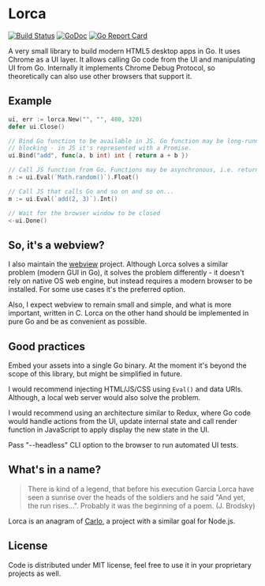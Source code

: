 # Lorca

[![Build Status](https://travis-ci.org/zserge/lorca.svg?branch=master)](https://travis-ci.org/zserge/lorca)
[![GoDoc](https://godoc.org/github.com/zserge/lorca?status.svg)](https://godoc.org/github.com/zserge/lorca)
[![Go Report Card](https://goreportcard.com/badge/github.com/zserge/lorca)](https://goreportcard.com/report/github.com/zserge/lorca)

A very small library to build modern HTML5 desktop apps in Go. It uses Chrome
as a UI layer. It allows calling Go code from the UI and manipulating UI from
Go. Internally it implements Chrome Debug Protocol, so theoretically can also
use other browsers that support it.

## Example

```go
ui, err := lorca.New("", "", 480, 320)
defer ui.Close()

// Bind Go function to be available in JS. Go function may be long-running and
// blocking - in JS it's represented with a Promise.
ui.Bind("add", func(a, b int) int { return a + b })

// Call JS function from Go. Functions may be asynchronous, i.e. return promises
n := ui.Eval(`Math.random()`).Float()

// Call JS that calls Go and so on and so on...
m := ui.Eval(`add(2, 3)`).Int()

// Wait for the browser window to be closed
<-ui.Done()
```

## So, it's a webview?

I also maintain the [webview](https://github.com/zserge/webvoew) project.
Although Lorca solves a similar problem (modern GUI in Go), it solves the
problem differently - it doesn't rely on native OS web engine, but instead
requires a modern browser to be installed. For some use cases it's the
preferred option.

Also, I expect webview to remain small and simple, and what is more important,
written in C. Lorca on the other hand should be implemented in pure Go and be
as convenient as possible.

## Good practices

Embed your assets into a single Go binary. At the moment it's beyond the scope
of this library, but might be simplified in future.

I would recommend injecting HTML/JS/CSS using `Eval()` and data URIs. Although,
a local web server would also solve the problem.

I would recommend using an architecture similar to Redux, where Go code would
handle actions from the UI, update internal state and call render function in
JavaScript to apply display the new state in the UI.

Pass "--headless" CLI option to the browser to run automated UI tests.

## What's in a name?

> There is kind of a legend, that before his execution Garcia Lorca have seen a
> sunrise over the heads of the soldiers and he said "And yet, the run rises...".
> Probably it was the beginning of a poem. (J. Brodsky)

Lorca is an anagram of [Carlo](https://github.com/GoogleChromeLabs/carlo/), a
project with a similar goal for Node.js.

## License

Code is distributed under MIT license, feel free to use it in your proprietary
projects as well.

